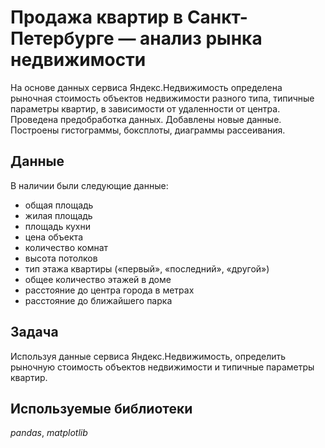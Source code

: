 # Продажа квартир в Санкт-Петербурге — анализ рынка недвижимости
На основе данных сервиса Яндекс.Недвижимость определена рыночная стоимость объектов недвижимости разного типа, типичные параметры квартир, в зависимости от удаленности от центра. Проведена предобработка данных. Добавлены новые данные. Построены гистограммы, боксплоты, диаграммы рассеивания.
## Данные

В наличии были следующие данные:
- общая площадь
- жилая площадь
- площадь кухни
- цена объекта
- количество комнат
- высота потолков
- тип этажа квартиры («первый», «последний», «другой»)
- общее количество этажей в доме
- расстояние до центра города в метрах
- расстояние до ближайшего парка

## Задача

Используя данные сервиса Яндекс.Недвижимость, определить рыночную стоимость объектов недвижимости и типичные параметры квартир.

## Используемые библиотеки
*pandas*, *matplotlib*
